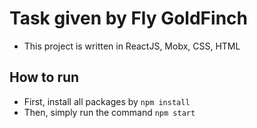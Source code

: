 # Task given by Fly GoldFinch

* This project is written in ReactJS, Mobx, CSS, HTML

## How to run

* First, install all packages by `npm install`
* Then, simply run the command `npm start`
